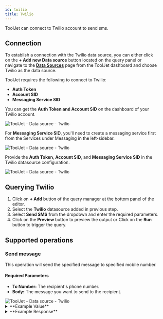 ```yaml
---
id: twilio
title: Twilio
---
```


ToolJet can connect to Twilio account to send sms.

<div style={{paddingTop:'24px'}}>

## Connection

To establish a connection with the Twilio data source, you can either click on the **+ Add new Data source** button located on the query panel or navigate to the **[Data Sources](/docs/data-sources/overview)** page from the ToolJet dashboard and choose Twilio as the data source.

ToolJet requires the following to connect to Twilio:
- **Auth Token**
- **Account SID**
- **Messaging Service SID**

You can get the **Auth Token and Account SID** on the dashboard of your Twilio account.

<img className="screenshot-full" src="/img/datasource-reference/twilio/auth.png" alt="ToolJet - Data source - Twilio" />

For **Messaging Service SID**, you'll need to create a messaging service first from the Services under Messaging in the left-sidebar.

<img className="screenshot-full" src="/img/datasource-reference/twilio/sid.png" alt="ToolJet - Data source - Twilio" />

Provide the **Auth Token**, **Account SID**, and **Messaging Service SID** in the Twilio datasource configuration.

<img className="screenshot-full" src="/img/datasource-reference/twilio/connect-v3.png" alt="ToolJet - Data source - Twilio" />

</div>

<div style={{paddingTop:'24px'}}>

## Querying Twilio

1. Click on **+ Add** button of the query manager at the bottom panel of the editor.
2. Select the **Twilio** datasource added in previous step.
3. Select **Send SMS** from the dropdown and enter the required parameters.
4. Click on the **Preview** button to preview the output or Click on the **Run** button to trigger the query.

</div>

<div style={{paddingTop:'24px'}}>

## Supported operations

### Send message

This operation will send the specified message to specified mobile number.

#### Required Parameters
- **To Number:** The recipient's phone number.
- **Body:** The message you want to send to the recipient.

<img className="screenshot-full" src="/img/datasource-reference/twilio/sms-v3.png" alt="ToolJet - Data source - Twilio" />

</div>

<details>
<summary>**Example Value**</summary>
```yaml
    "To Number": "+156..."
    "Body": "Hello Welcome, ToolJet is at your service!"
```
</details>
<details>
<summary>**Example Response**</summary>
```json
    body:"Hello Welcome, ToolJet is at your service!"
    numSegments:"0"
    direction:"outbound-api"
    from:null
    to:"+156..."
    dateUpdated:"2025-03-06T06:31:14.000Z"
    price:null
    errorMessage:null
    "..."
```
</details>
